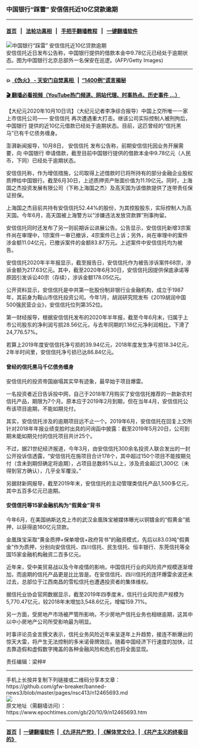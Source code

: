 ### 中国银行“踩雷” 安信信托近10亿贷款逾期
------------------------

#### [首页](https://github.com/gfw-breaker/banned-news3/blob/master/README.md) &nbsp;&nbsp;|&nbsp;&nbsp; [法轮功真相](https://github.com/begood0513/basic/blob/master/README.md)  &nbsp;&nbsp;|&nbsp;&nbsp; [手把手翻墙教程](https://github.com/gfw-breaker/guides/wiki)  &nbsp;&nbsp;|&nbsp;&nbsp; [一键翻墙软件](https://github.com/gfw-breaker/nogfw/blob/master/README.md)  



<div><img alt="中国银行“踩雷” 安信信托近10亿贷款逾期" class="attachment-djy_600_400 size-djy_600_400 wp-post-image" src="https://i.epochtimes.com/assets/uploads/2020/10/GettyImages-120535615-600x400.jpg"/>
<div class="caption">
 安信信托近日发布公告称，中国银行提供的借款本金中9.78亿元已经处于逾期状态。图为中国银行北京总部外一名保安在巡逻。(AFP/Getty Images)
</div></div><hr/>

#### 💥 [《伪火》 - 天安门自焚真相 ](http://158.247.195.190:10000/videos/blog/weihuo.html)&nbsp; |&nbsp; [“1400例”谎言揭秘  ](http://158.247.195.190:10000/videos/blog/jiexi1400.html)

#### [ 🎬  翻墙必看视频（YouTube热门频道、网站代理、时事热点、历史事件 ...）](https://github.com/gfw-breaker/links/blob/master/banned.md)

<div><p>
 【大纪元2020年10月10日讯】（大纪元记者李净综合报导）中国上交所唯一一家上市信托公司——
 <ok href="https://www.epochtimes.com/gb/tag/%E5%AE%89%E4%BF%A1%E4%BF%A1%E6%89%98.html">
  安信信托
 </ok>
 再次遭遇重大打击。继该公司实际控制人被刑拘后，
 <ok href="https://www.epochtimes.com/gb/tag/%E4%B8%AD%E5%9B%BD%E9%93%B6%E8%A1%8C.html">
  中国银行
 </ok>
 提供的近10亿元借款已经处于逾期状态。目前，这匹曾经的“信托黑马”已有千亿债务缠身。
</p>
<p>
 澎湃新闻报导，10月8日，
 <ok href="https://www.epochtimes.com/gb/tag/%E5%AE%89%E4%BF%A1%E4%BF%A1%E6%89%98.html">
  安信信托
 </ok>
 发布公告称，前期安信信托因业务开展需要，向
 <ok href="https://www.epochtimes.com/gb/tag/%E4%B8%AD%E5%9B%BD%E9%93%B6%E8%A1%8C.html">
  中国银行
 </ok>
 申请借款，截至目前中国银行提供的借款本金中9.78亿元（人民币，下同）已经处于逾期状态。
</p>
<p>
 安信信托称，作为增信措施，公司取得上述借款时已将所持有的部分金融企业股权质押给中国银行。截至6月30日，上述质押资产账面价值为11.19亿元。同时，上海国之杰投资发展有限公司（下称上海国之杰）及高天国为该借款提供了连带责任保证担保。
</p>
<p>
 上海国之杰目前共持有安信信托52.44%的股份，为其控股股东，实际控制人为高天国。今年6月，高天国被上海警方以“涉嫌违法发放贷款罪”刑事拘留。
</p>
<p>
 安信信托同时还发布了另一则前期诉讼进展公告。公告显示，安信信托新增3宗案件尚在审理中，1宗案件一审已撤诉，4宗案件已上诉；另外，尚在审理中的案件涉金额11.04亿元，已撤诉案件的金额83.87万元。上述案件中安信信托均为被告。
</p>
<p>
 安信信托2020年半年报显示，截至报告日，安信信托作为被告涉诉案件68宗，涉诉金额为217.63亿元。其中，截至2020年6月30日，安信信托因提供保底承诺等原因引发诉讼40宗（存续），涉诉金额178.05亿元。
</p>
<p>
 公开资料显示，安信信托是中共第一批股份制非银行业金融机构，成立于1987年，其前身为鞍山市信托投资公司。今年1月，胡润研究院发布《2019胡润中国500强民营企业》，安信信托位列第352位。
</p>
<p>
 第一财经报导，根据安信信托发布的2020年半年报，截至今年6月末，归属于上市公司股东的净利润亏损28.56亿元，与去年同期的1.16亿元净利润相比，下滑了24,776.57%。
</p>
<p>
 若算上2019年度安信信托净亏损的39.94亿元，2018年度发生净亏损18.34亿元，2年半时间里，安信信托净亏损已达86.84亿元。
</p>
<h4>
 曾经的信托黑马千亿债务缠身
</h4>
<p>
 安信信托的投资帝国崩塌其实早有迹象，最早始于项目爆雷。
</p>
<p>
 一名投资者近日告诉投中网，自己于2018年7月购买了安信信托推荐的一款新农村信托产品，期限为7个月。原本应于2019年2月到期，但在当年4月，安信信托公布该项目逾期，不能如期兑付。
</p>
<p>
 其实，安信信托涉及的逾期项目远不止一个。2019年6月，安信信托在回复上交所针对2018年年报业绩变脸时出具的问询函中披露：截至2019年5月20日，公司到期未能如期兑付的信托项目共计25个。
</p>
<p>
 不过，据21世纪经济报道，今年3月，由安信信托300余名投资人联合发出的一封公开投诉信透露，“安信信托在施项目合计178个，其中超过150个项目不能按期兑付（含未到期但确定将逾期），占项目总数85%以上，涉及资金超过1,300亿（未得到官方确认），几乎全军覆没。”
</p>
<p>
 另据财新网报导，截至2019年末，安信信托的主动管理类信托产品1,500多亿元，其中五百多亿元已逾期。
</p>
<h4>
 安信信托等15家金融机构为“假黄金”背书
</h4>
<p>
 今年6月，在美国纳斯达克上市的武汉金凰珠宝被媒体曝光以铜镀金的“假黄金”抵押，以获得逾160亿元贷款。
</p>
<p>
 金凰珠宝采取“黄金质押+保单增信+政府背书”的融资模式，先后以83.03吨“假黄金”作为质押，分别向安信信托、四川信托、民生信托、恒丰银行、东莞信托等全国15家金融机构融资二百多亿元。
</p>
<p>
 近年来，受中美贸易战以及今年疫情的影响，中国信托行业的风险资产规模逐渐增加，而逾期的信托产品更是比比皆是。在安信信托、四川信托的连环爆雷余波还未过去，总部位于江西南昌的雪松信托也遭遇投资者的集体维权。
</p>
<p>
 据信托业协会官网数据显示，截至2019年四季度末，信托行业风险资产规模为5,770.47亿元，较2018年末增加3,548.6亿元，增幅159.71%。
</p>
<p>
 另一方面，受房地产市场被严管所影响，不少房地产信托业务也相继逾期，这其中以中小房地产公司所受影响最为明显。
</p>
<p>
 时事评论员金言撰文表示，信托业务风险近年来呈逐年上升趋势，接连不断爆出的惊天大雷，将产生无法控制的多米诺骨牌效应。随着中国经济下行速度的加快，过去靠造假和虚假数字掩盖的各种金融风险和危机也将全面显现。
</p>
<p>
 责任编辑：梁梓#
</p>
</div>
<hr/>
手机上长按并复制下列链接或二维码分享本文章：<br/>
https://github.com/gfw-breaker/banned-news3/blob/master/pages/nsc413/n12465693.md <br/>
<a href='https://github.com/gfw-breaker/banned-news3/blob/master/pages/nsc413/n12465693.md'><img src='https://github.com/gfw-breaker/banned-news3/blob/master/pages/nsc413/n12465693.md.png'/></a> <br/>
原文地址（需翻墙访问）：https://www.epochtimes.com/gb/20/10/9/n12465693.htm


------------------------
#### [首页](https://github.com/gfw-breaker/banned-news3/blob/master/README.md) &nbsp;|&nbsp; [一键翻墙软件](https://github.com/gfw-breaker/nogfw/blob/master/README.md) &nbsp;| [《九评共产党》](https://github.com/gfw-breaker/9ping.md/blob/master/README.md#九评之一评共产党是什么) | [《解体党文化》](https://github.com/gfw-breaker/jtdwh.md/blob/master/README.md) | [《共产主义的终极目的》](https://github.com/gfw-breaker/gczydzjmd.md/blob/master/README.md)


<img src='http://gfw-breaker.win/banned-news3/pages/nsc413/n12465693.md' width='0px' height='0px'/>